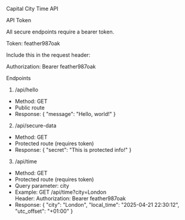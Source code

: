 Capital City Time API

API Token

All secure endpoints require a bearer token.

Token: feather987oak

Include this in the request header:

Authorization: Bearer feather987oak

Endpoints
1. /api/hello

- Method: GET  
- Public route  
- Response:
  {
    "message": "Hello, world!"
  }

2. /api/secure-data

- Method: GET  
- Protected route (requires token)  
- Response:
  {
    "secret": "This is protected info!"
  }

3. /api/time

- Method: GET  
- Protected route (requires token)  
- Query parameter: city  
- Example:
  GET /api/time?city=London  
  Header: Authorization: Bearer feather987oak  
- Response:
  {
    "city": "London",
    "local_time": "2025-04-21 22:30:12",
    "utc_offset": "+01:00"
  }
